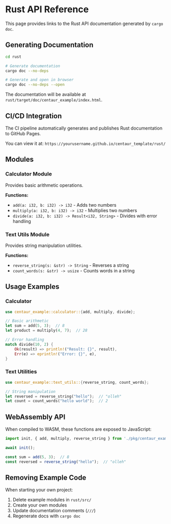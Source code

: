 # Rust API Reference

This page provides links to the Rust API documentation generated by `cargo doc`.

## Generating Documentation

```bash
cd rust

# Generate documentation
cargo doc --no-deps

# Generate and open in browser
cargo doc --no-deps --open
```

The documentation will be available at `rust/target/doc/centaur_example/index.html`.

## CI/CD Integration

The CI pipeline automatically generates and publishes Rust documentation to GitHub Pages.

You can view it at: `https://yourusername.github.io/centaur_template/rust/`

## Modules

### Calculator Module

Provides basic arithmetic operations.

**Functions:**
- `add(a: i32, b: i32) -> i32` - Adds two numbers
- `multiply(a: i32, b: i32) -> i32` - Multiplies two numbers
- `divide(a: i32, b: i32) -> Result<i32, String>` - Divides with error handling

### Text Utils Module

Provides string manipulation utilities.

**Functions:**
- `reverse_string(s: &str) -> String` - Reverses a string
- `count_words(s: &str) -> usize` - Counts words in a string

## Usage Examples

### Calculator

```rust
use centaur_example::calculator::{add, multiply, divide};

// Basic arithmetic
let sum = add(5, 3);  // 8
let product = multiply(4, 7);  // 28

// Error handling
match divide(10, 2) {
    Ok(result) => println!("Result: {}", result),
    Err(e) => eprintln!("Error: {}", e),
}
```

### Text Utilities

```rust
use centaur_example::text_utils::{reverse_string, count_words};

// String manipulation
let reversed = reverse_string("hello");  // "olleh"
let count = count_words("hello world");  // 2
```

## WebAssembly API

When compiled to WASM, these functions are exposed to JavaScript:

```javascript
import init, { add, multiply, reverse_string } from './pkg/centaur_example.js';

await init();

const sum = add(5, 3);  // 8
const reversed = reverse_string("hello");  // "olleh"
```

## Removing Example Code

When starting your own project:

1. Delete example modules in `rust/src/`
2. Create your own modules
3. Update documentation comments (`///`)
4. Regenerate docs with `cargo doc`
